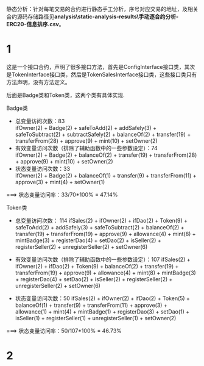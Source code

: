 静态分析：针对每笔交易的合约进行静态手工分析，序号对应交易的地址，及相关合约源码存储路径见**analysis\static-analysis-results\手动逐合约分析-ERC20-信息排序.csv**。

# 1
这是一个接口合约，声明了很多接口方法，首先是ConfigInterface接口类，其次是TokenInterface接口类，然后是TokenSalesInterface接口类，这些接口类只有方法声明，没有方法定义。

后面是Badge类和Token类，这两个类有具体实现.

Badge类 
- 总变量访问次数：83  
    ifOwner(2) + Badge(2) + safeToAdd(2) + addSafely(3) + safeToSubtract(2) + subtractSafely(2) + balanceOf(2) + transfer(19) + transferFrom(28) + approve(9) + mint(10) + setOwner(2)
- 有效变量访问次数（排除了辅助函数中的一些参数设定）：74  
    ifOwner(2) + Badge(2) + balanceOf(2) + transfer(19) + transferFrom(28) + approve(9) + mint(10) + setOwner(2)
- 状态变量访问次数：33  
    ifOwner(2) + Badge(2) + balanceOf(1) + transfer(9) +  transferFrom(11) + approve(3) + mint(4) + setOwner(1)

===> 状态变量访问率：33/70*100% = 47.14% 

Token类
- 总变量访问次数：  114
    ifSales(2) + ifOwner(2) + ifDao(2) + Token(9) + safeToAdd(2) + addSafely(3) + safeToSubtract(2) + balanceOf(2) + transfer(19) + transferFrom(19) + approve(9) + allowance(4) +  mint(8) + mintBadge(3) + registerDao(4) + setDao(2) + isSeller(2) + registerSeller(2) + unregisterSeller(2) + setOwner(6)

- 有效变量访问次数（排除了辅助函数中的一些参数设定）：107
    ifSales(2) + ifOwner(2) + ifDao(2) + Token(9) + balanceOf(2) + transfer(19) + transferFrom(19) + approve(9) + allowance(4) + mint(8) + mintBadge(3) + registerDao(4) + setDao(2) + isSeller(2) + registerSeller(2) + unregisterSeller(2) + setOwner(6)

- 状态变量访问次数：50
    ifSales(2) + ifOwner(2) + ifDao(2) + Token(5) + balanceOf(1) + transfer(9) + transferFrom(11) + approve(3) + allowance(1) + mint(4) + mintBadge(1) + registerDao(3) + setDao(1) + isSeller(1) + registerSeller(1) + unregisterSeller(1) + setOwner(2)

===> 状态变量访问率：50/107*100% = 46.73%


# 2 
